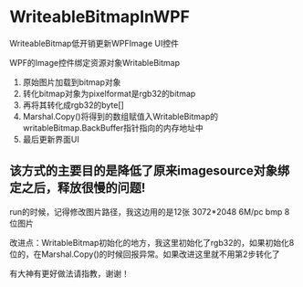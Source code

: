 # WriteableBitmapInWPF
WriteableBitmap低开销更新WPFImage UI控件

WPF的Image控件绑定资源对象WritableBitmap

1. 原始图片加载到bitmap对象
2. 转化bitmap对象为pixelformat是rgb32的bitmap
3. 再将其转化成rgb32的byte[]
4. Marshal.Copy()将得到的数组赋值入WritableBitmap的writableBitmap.BackBuffer指针指向的内存地址中
5. 最后更新界面UI

## 该方式的主要目的是降低了原来imagesource对象绑定之后，释放很慢的问题!

run的时候，记得修改图片路径，我这边用的是12张 3072*2048 6M/pc bmp 8位图片

改进点：WritableBitmap初始化的地方，我这里初始化了rgb32的，如果初始化8位的，在Marshal.Copy()的时候回报异常。如果改进这里就不用第2步转化了

有大神有更好做法请指教，谢谢！

